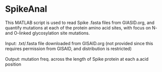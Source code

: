 # SpikeAnal
 This MATLAB script is used to read Spike .fasta files from GIASID.org, and quantify mutations at each of the protein amino acid sites, with focus on N- and O-linked
 glycosylation site mutations. <br/>
 <br/>
 Input: .txt/.fasta file downloaded from GISAID.org (not provided since this requires permission from GISAID, and distribution is restricted)<br/>
 <br/>
 Output: mutation freq. across the length of Spike protein at each a.acid position
